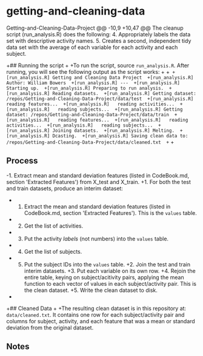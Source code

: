 getting-and-cleaning-data
=========================

Getting-and-Cleaning-Data-Project
@@ -10,9 +10,47 @@ The cleanup script (run_analysis.R) does the following:
 4. Appropriately labels the data set with descriptive activity names. 
 5. Creates a second, independent tidy data set with the average of each variable for each activity and each subject. 
 
+## Running the script
+
+To run the script, source `run_analysis.R`. After running, you will see the following output as the script works:
+
+```
+[run_analysis.R] Getting and Cleaning Data Project 
+[run_analysis.R] Author: William Bowers 
+[run_analysis.R] --- 
+[run_analysis.R] Starting up. 
+[run_analysis.R] Preparing to run analysis. 
+[run_analysis.R] Reading datasets. 
+[run_analysis.R] Getting dataset: /repos/Getting-and-Cleaning-Data-Project/data/test 
+[run_analysis.R]   reading features... 
+[run_analysis.R]   reading activities... 
+[run_analysis.R]   reading subjects... 
+[run_analysis.R] Getting dataset: /repos/Getting-and-Cleaning-Data-Project/data/train 
+[run_analysis.R]   reading features... 
+[run_analysis.R]   reading activities... 
+[run_analysis.R]   reading subjects... 
+[run_analysis.R] Joining datasets. 
+[run_analysis.R] Melting. 
+[run_analysis.R] Dcasting. 
+[run_analysis.R] Saving clean data to: /repos/Getting-and-Cleaning-Data-Project/data/cleaned.txt 
+```
+
 ## Process
 
-1. Extract mean and standard deviation features (listed in CodeBook.md, section 'Extracted Features') from X_test and X_train.
+1. For both the test and train datasets, produce an interim dataset:
+    1. Extract the mean and standard deviation features (listed in CodeBook.md, section 'Extracted Features'). This is the `values` table.
+    2. Get the list of activities.
+    3. Put the activity *labels* (not numbers) into the `values` table.
+    4. Get the list of subjects.
+    5. Put the subject IDs into the `values` table.
+2. Join the test and train interim datasets.
+3. Put each variable on its own row.
+4. Rejoin the entire table, keying on subject/acitivity pairs, applying the mean function to each vector of values in each subject/activity pair. This is the clean dataset.
+5. Write the clean dataset to disk.
+
+## Cleaned Data
+
+The resulting clean dataset is in this repository at: `data/cleaned.txt`. It contains one row for each subject/activity pair and columns for subject, activity, and each feature that was a mean or standard deviation from the original dataset.
 
 ## Notes
 
